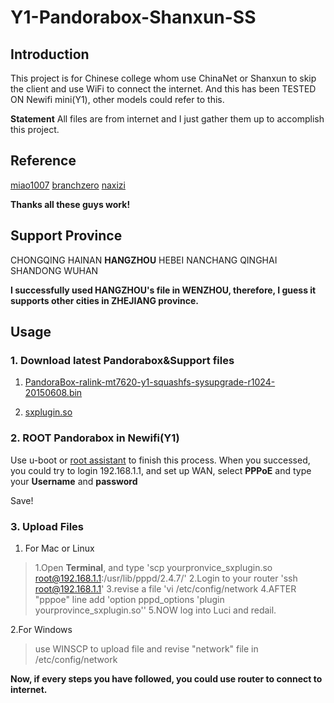 # Y1-Pandorabox-Shanxun-SS
## Introduction

This project is for Chinese college whom use ChinaNet or Shanxun to skip the client and use WiFi to connect the internet.
And this has been TESTED ON Newifi mini(Y1), other models could refer to this.

**Statement** All files are from internet and I just gather them up to accomplish this project.

## Reference

[miao1007](https://github.com/miao1007/Openwrt-NetKeeper) 
[branchzero](https://branchzero.com/tech/zj-telecom-shanxun-auto-link.html) 
[naxizi](http://www.encrhome.com/?p=3298) 

**Thanks all these guys work!** 
 
## Support Province

CHONGQING 
HAINAN 
**HANGZHOU** 
HEBEI 
NANCHANG 
QINGHAI 
SHANDONG 
WUHAN 

**I successfully used HANGZHOU's file in WENZHOU, therefore, I guess it supports other cities in ZHEJIANG province.**

## Usage
### 1. Download latest Pandorabox&Support files

1. [PandoraBox-ralink-mt7620-y1-squashfs-sysupgrade-r1024-20150608.bin](http://downloads.pandorabox.org.cn/pandorabox/Lenovo-Y1_RY-1S/firmware/stable/)

2. [sxplugin.so](https://github.com/Jarchin/Y1-Pandorabox-Shanxun-SS/releases)

### 2. ROOT Pandorabox in Newifi(Y1)

Use u-boot or [root assistant](http://www.newifi.com/download.shtml) to finish this process. 
When you successed, you could try to login 192.168.1.1, and set up WAN, select **PPPoE** and type your **Username** and **password** 

Save! 

### 3. Upload Files

1. For Mac or Linux 
> 1.Open **Terminal**, and type 
'scp yourpronvice_sxplugin.so root@192.168.1.1:/usr/lib/pppd/2.4.7/' 
2.Login to your router 
'ssh root@192.168.1.1' 
3.revise a file 
'vi /etc/config/network 
4.AFTER "pppoe" line add 
'option pppd_options 'plugin yourprovince_sxplugin.so'' 
5.NOW log into Luci and redail. 

2.For Windows 
>use WINSCP to upload file and revise "network" file in /etc/config/network 

**Now, if every steps you have followed, you could use router to connect to internet.**




